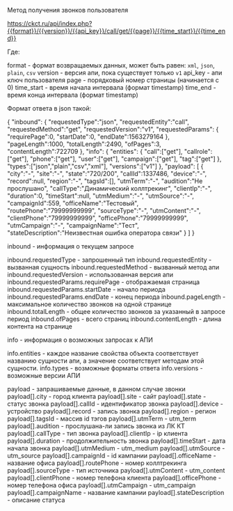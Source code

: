 Метод получения звонков пользователя

https://ckct.ru/api/index.php?{{format}}/{{version}}/{{api_key}}/call/get/{{page}}/{{time_start}}/{{time_end}}

Где:

format - формат возвращаемых данных, может быть равен: `xml`, `json`, `plain`, `csv`
version - версия апи, пока существует только `v1`
api_key - апи ключ пользователя
page - порядковый номер страницы (начинается с 0)
time_start - время начала интервала (формат timestamp)
time_end - время конца интервала (формат timestamp)

Формат ответа в json такой:

{
"inbound":
{
"requestedType":"json",
"requestedEntity":"call",
"requestedMethod":"get",
"requestedVersion":"v1",
"requestedParams":
{
"requirePage":0,
"startDate":0,
"endDate":1563279164
},
"pageLength":1000,
"totalLength":2490,
"ofPages":3,
"contentLength":722709
},
"info":
{
"entities":
{
"call":["get"],
"callrole":["get"],
"phone":["get"],
"user":["get"],
"campaign":["get"],
"tag":["get"]
},
"types":["json","plain","csv","xml"],
"versions":["v1"]
},
"payload": 
[
{
"city":"-",
"site":"-",
"state":"720/200",
"callId":1337486,
"device":"-",
"record":null,
"region":"-",
"tagsId":[],
"utmTerm":"-",
"audition":"Не прослушано",
"callType":"Динамический коллтрекинг",
"clientIp":"-",
"duration":0,
"timeStart":null,
"utmMedium":"-",
"utmSource":"-",
"campaignId":559,
"officeName":"Тестовый",
"routePhone":"79999999999",
"sourceType":"-",
"utmContent":"-",
"clientPhone":"79999999999",
"officePhone":"79999999999",
"utmCampaign":"-",
"campaignName":"Тест",
"stateDescription":"Неизвестная ошибка оператора связи"
}
]
}


inbound - информация о текущем запросе

inbound.requestedType - запрошенный тип
inbound.requestedEntity - вызванная сущность 
inbound.requestedMethod - вызванный метод апи
inbound.requestedVersion - использованная версия апи
inbound.requestedParams.requirePage - отображаемая страница
inbound.requestedParams.startDate - начало периода
inbound.requestedParams.endDate - конец периода
inbound.pageLength - максимальное количество звонков на одной странице
inbound.totalLength - общее количество звонков за указанный в запросе период
inbound.ofPages - всего страниц
inbound.contentLength - длина контента на странице

info - информация о возможных запросах к АПИ

info.entities - каждое название свойства объекта соответствует названию сущности апи, а значение соответствует методам этой сущности.
info.types - возможные форматы ответа
info.versions - возможные версии АПИ

payload - запрашиваемые данные, в данном случае звонки					
payload[].city - город клиента
payload[].site - сайт
payload[].state - статус звонка
payload[].callId - идентификатор звонка 
payload[].device - устройство
payload[].record - запись звонка
payload[].region - регион
payload[].tagsId - массив id тэгов
payload[].utmTerm - utm_term
payload[].audition - прослушана-ли запись звонка из ЛК КТ
payload[].callType - тип звонка
payload[].clientIp - ip клиента
payload[].duration - продолжительность звонка
payload[].timeStart - дата начала звонка
payload[].utmMedium - utm_medium
payload[].utmSource - utm_source
payload[].campaignId - id кампании
payload[].officeName - название офиса
payload[].routePhone - номер коллтрекинга
payload[].sourceType - тип источника
payload[].utmContent - utm_content
payload[].clientPhone - номер телефона клиента
payload[].officePhone - номер телефона офиса
payload[].utmCampaign - utm_campaign
payload[].campaignName - название кампании
payload[].stateDescription - описание статуса
